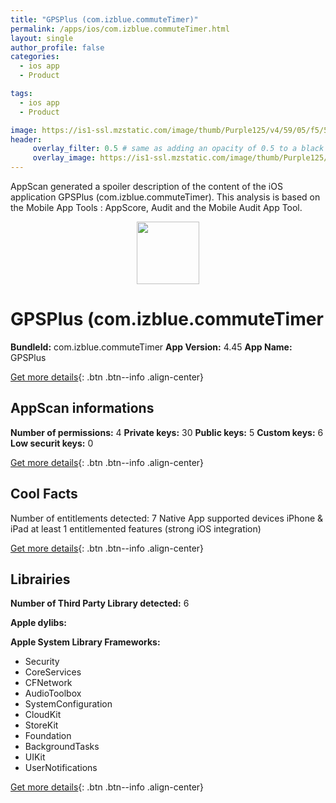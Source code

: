```yaml
---
title: "GPSPlus (com.izblue.commuteTimer)"
permalink: /apps/ios/com.izblue.commuteTimer.html
layout: single
author_profile: false
categories: 
  - ios app 
  - Product 

tags: 
  - ios app 
  - Product 

image: https://is1-ssl.mzstatic.com/image/thumb/Purple125/v4/59/05/f5/5905f539-42e3-739d-a348-b67b613924c9/AppIcon-1x_U007emarketing-0-6-0-85-220.jpeg/512x512bb.jpg
header: 
     overlay_filter: 0.5 # same as adding an opacity of 0.5 to a black background
     overlay_image: https://is1-ssl.mzstatic.com/image/thumb/Purple125/v4/59/05/f5/5905f539-42e3-739d-a348-b67b613924c9/AppIcon-1x_U007emarketing-0-6-0-85-220.jpeg/512x512bb.jpg
---
```

AppScan generated a spoiler description of the content of the iOS application GPSPlus (com.izblue.commuteTimer). This analysis is based on the Mobile App Tools : AppScore, Audit and the Mobile Audit App Tool.

  
  
<div style="text-align: center;"><img src="https://is1-ssl.mzstatic.com/image/thumb/Purple125/v4/59/05/f5/5905f539-42e3-739d-a348-b67b613924c9/AppIcon-1x_U007emarketing-0-6-0-85-220.jpeg/512x512bb.jpg" width="100" height="100"></div>  
  
# GPSPlus (com.izblue.commuteTimer

**BundleId:** com.izblue.commuteTimer
**App Version:** 4.45
**App Name:** GPSPlus


[Get more details](/pricing.html){: .btn .btn--info .align-center}  
  
## AppScan informations 

**Number of permissions:** 4
**Private keys:** 30
**Public keys:** 5
**Custom keys:** 6
**Low securit keys:** 0
  
[Get more details](/pricing.html){: .btn .btn--info .align-center}

## Cool Facts

Number of entitlements detected: 7
Native App
supported devices iPhone & iPad
at least 1 entitlemented features (strong iOS integration)
  
[Get more details](/pricing.html){: .btn .btn--info .align-center}

## Librairies 
**Number of Third Party Library detected:** 6

**Apple dylibs:**


**Apple System Library Frameworks:**
- Security
- CoreServices
- CFNetwork
- AudioToolbox
- SystemConfiguration
- CloudKit
- StoreKit
- Foundation
- BackgroundTasks
- UIKit
- UserNotifications


  
[Get more details](/pricing.html){: .btn .btn--info .align-center}

